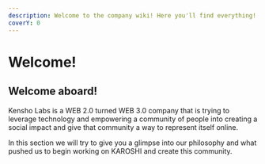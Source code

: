 ```yaml
---
description: Welcome to the company wiki! Here you'll find everything!
coverY: 0
---
```


# Welcome!

## Welcome aboard!

Kensho Labs is a WEB 2.0 turned WEB 3.0 company that is trying to leverage technology and empowering a community of people into creating a social impact and give that community a way to represent itself online.

In this section we will try to give you a glimpse into our philosophy and what pushed us to begin working on KAROSHI and create this community.
